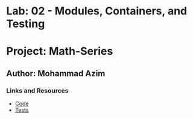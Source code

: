 # Lab: 02 - Modules, Containers, and Testing
# Project: Math-Series
## Author: Mohammad Azim

### Links and Resources
- [Code](https://github.com/Mohammad99Azim/math-series/blob/main/series.py)
- [Tests](https://github.com/Mohammad99Azim/math-series/blob/main/test_series.py)

